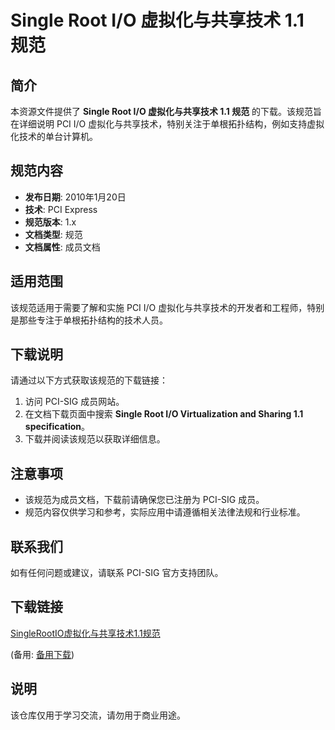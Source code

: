 # Single Root I/O 虚拟化与共享技术 1.1 规范

## 简介

本资源文件提供了 **Single Root I/O 虚拟化与共享技术 1.1 规范** 的下载。该规范旨在详细说明 PCI I/O 虚拟化与共享技术，特别关注于单根拓扑结构，例如支持虚拟化技术的单台计算机。

## 规范内容

- **发布日期**: 2010年1月20日
- **技术**: PCI Express
- **规范版本**: 1.x
- **文档类型**: 规范
- **文档属性**: 成员文档

## 适用范围

该规范适用于需要了解和实施 PCI I/O 虚拟化与共享技术的开发者和工程师，特别是那些专注于单根拓扑结构的技术人员。

## 下载说明

请通过以下方式获取该规范的下载链接：

1. 访问 PCI-SIG 成员网站。
2. 在文档下载页面中搜索 **Single Root I/O Virtualization and Sharing 1.1 specification**。
3. 下载并阅读该规范以获取详细信息。

## 注意事项

- 该规范为成员文档，下载前请确保您已注册为 PCI-SIG 成员。
- 规范内容仅供学习和参考，实际应用中请遵循相关法律法规和行业标准。

## 联系我们

如有任何问题或建议，请联系 PCI-SIG 官方支持团队。

## 下载链接
[SingleRootIO虚拟化与共享技术1.1规范](https://pan.quark.cn/s/612454fe3e25) 

(备用: [备用下载](https://pan.baidu.com/s/1UDrn9uv4PQlu07JGomisoA?pwd=1234))

## 说明

该仓库仅用于学习交流，请勿用于商业用途。
